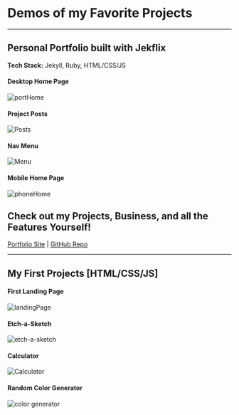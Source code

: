 # Demos of my Favorite Projects
---
<h2 id="portfolio">Personal Portfolio built with Jekflix</h2>

**Tech Stack:** Jekyll, Ruby, HTML/CSS/JS

#### Desktop Home Page
![portHome](https://github.com/user-attachments/assets/88ea50c5-4c50-40a1-bb07-e0c1b185c832)

#### Project Posts
![Posts](https://github.com/user-attachments/assets/df5400c6-b219-4aed-91bf-6f52aa6b7089)

#### Nav Menu
![Menu](https://github.com/user-attachments/assets/c25cbbae-611f-441d-b51f-814a253f9289)

#### Mobile Home Page
![phoneHome](https://github.com/user-attachments/assets/cfc1d27c-ee45-42ae-af20-37b399717a20)

## Check out my Projects, Business, and all the Features Yourself!

[Portfolio Site](https://sharpeimq.github.io/Personal-Portfolio/) | [GitHub Repo](https://github.com/SharpeimQ/Personal-Portfolio)

---
## **My First Projects [HTML/CSS/JS]**

#### First Landing Page
![landingPage](https://github.com/user-attachments/assets/f7db142f-7c1e-438c-b4ac-42af6661ea5f)

#### Etch-a-Sketch
![etch-a-sketch](https://github.com/user-attachments/assets/3cbb07ee-5d34-4435-933f-6ef04b780fed)

#### Calculator
![Calculator](https://github.com/user-attachments/assets/815191cb-d902-4879-9b71-a464b5eba9c6)

#### Random Color Generator
![color generator](https://github.com/user-attachments/assets/0c72a956-c6ed-4447-bc10-cb8e16e519c2)
